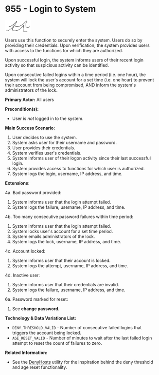 # 955 - Login to System

![User Goal](level_sea.png)

Users use this function to securely enter the system. Users do so by providing their credentials. Upon verification, the system provides users with access to the functions for which they are authorized.

Upon successful login, the system informs users of their recent login activity so that suspicious activity can be identified.

Upon consecutive failed logins within a time period (i.e. one hour), the system will lock the user's account for a set time (i.e. one hour) to prevent their account from being compromised, AND inform the system's administrators of the lock.

**Primary Actor:** All users

**Precondition(s):**

- User is *not* logged in to the system.

**Main Success Scenario:**

1. User decides to use the system.
2. System asks user for their username and password.
3. User provides their credentials.
4. System verifies user's credentials.
5. System informs user of their logon activity since their last successful login.
6. System provides access to functions for which user is authorized.
7. System logs the login, username, IP address, and time.

**Extensions:**

4a. Bad password provided:

  1. System informs user that the login attempt failed.
  2. System logs the failure, username, IP address, and time.

4b. Too many consecutive password failures within time period:

  1. System informs user that the login attempt failed.
  2. System locks user's account for a set time period.
  3. System emails administrators of the lock.
  4. System logs the lock, username, IP address, and time.

4c. Account locked:

  1. System informs user that their account is locked.
  2. System logs the attempt, username, IP address, and time.

4d. Inactive user:

  1. System informs user that their credentials are invalid.
  2. System logs the failure, username, IP address, and time.

6a. Password marked for reset:

  1. See __change password__.

**Technology & Data Variations List:**

- `DENY_THRESHOLD_VALID` - Number of consecutive failed logins that triggers the account being locked.
- `AGE_RESET_VALID` - Number of minutes to wait after the last failed login attempt to reset the count of failures to zero.

**Related Information:**

- See the [DenyHosts][1] utility for the inspiration behind the deny threshold and age reset functionality.

[1]: http://denyhosts.sourceforge.net/
